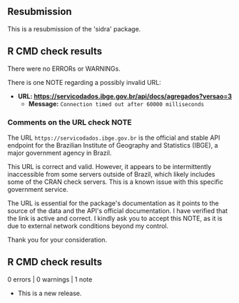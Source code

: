 ## Resubmission
This is a resubmission of the 'sidra' package.

## R CMD check results

There were no ERRORs or WARNINGs.

There is one NOTE regarding a possibly invalid URL:

*   **URL: https://servicodados.ibge.gov.br/api/docs/agregados?versao=3**
    *   **Message:** `Connection timed out after 60000 milliseconds`

### Comments on the URL check NOTE

The URL `https://servicodados.ibge.gov.br` is the official and stable API endpoint for the Brazilian Institute of Geography and Statistics (IBGE), a major government agency in Brazil.

This URL is correct and valid. However, it appears to be intermittently inaccessible from some servers outside of Brazil, which likely includes some of the CRAN check servers. This is a known issue with this specific government service.

The URL is essential for the package's documentation as it points to the source of the data and the API's official documentation. I have verified that the link is active and correct. I kindly ask you to accept this NOTE, as it is due to external network conditions beyond my control.

Thank you for your consideration.


## R CMD check results

0 errors | 0 warnings | 1 note

* This is a new release.
